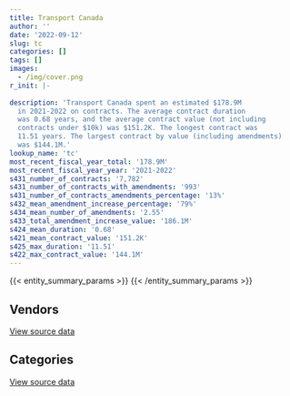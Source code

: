 ```yaml
---
title: Transport Canada
author: ''
date: '2022-09-12'
slug: tc
categories: []
tags: []
images:
  - /img/cover.png
r_init: |-
  
description: 'Transport Canada spent an estimated $178.9M
  in 2021-2022 on contracts. The average contract duration
  was 0.68 years, and the average contract value (not including
  contracts under $10k) was $151.2K. The longest contract was
  11.51 years. The largest contract by value (including amendments)
  was $144.1M.'
lookup_name: 'tc'
most_recent_fiscal_year_total: '178.9M'
most_recent_fiscal_year_year: '2021-2022'
s431_number_of_contracts: '7,782'
s431_number_of_contracts_with_amendments: '993'
s431_number_of_contracts_amendments_percentage: '13%'
s432_mean_amendment_increase_percentage: '79%'
s434_mean_number_of_amendments: '2.55'
s433_total_amendment_increase_value: '186.1M'
s424_mean_duration: '0.68'
s421_mean_contract_value: '151.2K'
s425_max_duration: '11.51'
s422_max_contract_value: '144.1M'
---
```


<script src="/rmarkdown-libs/htmlwidgets/htmlwidgets.js"></script>
<link href="/rmarkdown-libs/datatables-css/datatables-crosstalk.css" rel="stylesheet" />
<script src="/rmarkdown-libs/datatables-binding/datatables.js"></script>
<script src="/rmarkdown-libs/jquery/jquery-3.6.0.min.js"></script>
<link href="/rmarkdown-libs/dt-core-bootstrap/css/dataTables.bootstrap.min.css" rel="stylesheet" />
<link href="/rmarkdown-libs/dt-core-bootstrap/css/dataTables.bootstrap.extra.css" rel="stylesheet" />
<script src="/rmarkdown-libs/dt-core-bootstrap/js/jquery.dataTables.min.js"></script>
<script src="/rmarkdown-libs/dt-core-bootstrap/js/dataTables.bootstrap.min.js"></script>
<link href="/rmarkdown-libs/crosstalk/css/crosstalk.min.css" rel="stylesheet" />
<script src="/rmarkdown-libs/crosstalk/js/crosstalk.min.js"></script>
<script src="/rmarkdown-libs/htmlwidgets/htmlwidgets.js"></script>
<link href="/rmarkdown-libs/datatables-css/datatables-crosstalk.css" rel="stylesheet" />
<script src="/rmarkdown-libs/datatables-binding/datatables.js"></script>
<script src="/rmarkdown-libs/jquery/jquery-3.6.0.min.js"></script>
<link href="/rmarkdown-libs/dt-core-bootstrap/css/dataTables.bootstrap.min.css" rel="stylesheet" />
<link href="/rmarkdown-libs/dt-core-bootstrap/css/dataTables.bootstrap.extra.css" rel="stylesheet" />
<script src="/rmarkdown-libs/dt-core-bootstrap/js/jquery.dataTables.min.js"></script>
<script src="/rmarkdown-libs/dt-core-bootstrap/js/dataTables.bootstrap.min.js"></script>
<link href="/rmarkdown-libs/crosstalk/css/crosstalk.min.css" rel="stylesheet" />
<script src="/rmarkdown-libs/crosstalk/js/crosstalk.min.js"></script>

{{< entity_summary_params >}}
{{< /entity_summary_params >}}

## Vendors

<div id="htmlwidget-1" style="width:100%;height:auto;" class="datatables html-widget"></div>
<script type="application/json" data-for="htmlwidget-1">{"x":{"style":"bootstrap","filter":"none","vertical":false,"data":[["<a href=\"/vendors/abb/\">ABB<\/a>","<a href=\"/vendors/accenture/\">Accenture<\/a>","<a href=\"/vendors/acklands_grainger/\">Acklands Grainger<\/a>","<a href=\"/vendors/act/\">ACT<\/a>","<a href=\"/vendors/adga_group/\">ADGA Group<\/a>","<a href=\"/vendors/adrm_technology_consulting/\">ADRM Technology Consulting<\/a>","<a href=\"/vendors/advanced_business_interiors/\">Advanced Business Interiors<\/a>","<a href=\"/vendors/aecom/\">AECOM<\/a>","<a href=\"/vendors/aero_supplies/\">Aero Supplies<\/a>","<a href=\"/vendors/aeropro/\">Aeropro<\/a>","<a href=\"/vendors/agilent/\">Agilent<\/a>","<a href=\"/vendors/ainsworth/\">Ainsworth<\/a>","<a href=\"/vendors/air_inuit/\">Air Inuit<\/a>","<a href=\"/vendors/air_tindi/\">Air Tindi<\/a>","<a href=\"/vendors/airbus/\">Airbus<\/a>","<a href=\"/vendors/alpine_aerotech/\">Alpine Aerotech<\/a>","<a href=\"/vendors/altis_human_resources/\">Altis Human Resources<\/a>","<a href=\"/vendors/american_bureau_of_shipping/\">American Bureau of Shipping<\/a>","<a href=\"/vendors/aon_reed_stenhouse/\">Aon Reed Stenhouse<\/a>","<a href=\"/vendors/apron_fuel_services/\">Apron Fuel Services<\/a>","<a href=\"/vendors/aps_aviation/\">APS Aviation<\/a>","<a href=\"/vendors/ari_financial_services/\">ARI Financial Services<\/a>","<a href=\"/vendors/artemp_personnel_services/\">Artemp Personnel Services<\/a>","<a href=\"/vendors/asokan_business_interiors/\">Asokan Business Interiors<\/a>","<a href=\"/vendors/atlantic_business_interiors/\">Atlantic Business Interiors<\/a>","<a href=\"/vendors/av_tech/\">AV Tech<\/a>","<a href=\"/vendors/avmax_aviation_services/\">Avmax Aviation Services<\/a>","<a href=\"/vendors/bdo_canada/\">BDO Canada<\/a>","<a href=\"/vendors/bell_canada/\">Bell Canada<\/a>","<a href=\"/vendors/bell_textron/\">Bell Textron<\/a>","<a href=\"/vendors/bombardier/\">Bombardier<\/a>","<a href=\"/vendors/brandt_tractor/\">Brandt Tractor<\/a>","<a href=\"/vendors/ca/\">CA<\/a>","<a href=\"/vendors/cae/\">CAE<\/a>","<a href=\"/vendors/calian/\">Calian<\/a>","<a href=\"/vendors/canada_post/\">Canada Post<\/a>","<a href=\"/vendors/canadian_bank_note_company/\">Canadian Bank Note Company<\/a>","<a href=\"/vendors/canadian_corps_of_commissionaires/\">Canadian Corps of Commissionaires<\/a>","<a href=\"/vendors/canadian_helicopters/\">Canadian Helicopters<\/a>","<a href=\"/vendors/canadian_maritime_engineering/\">Canadian Maritime Engineering<\/a>","<a href=\"/vendors/canon/\">Canon<\/a>","<a href=\"/vendors/carahsoft_technology/\">Carahsoft Technology<\/a>","<a href=\"/vendors/carleton_university/\">Carleton University<\/a>","<a href=\"/vendors/cbci_telecom/\">CBCI Telecom<\/a>","<a href=\"/vendors/cdw_canada/\">CDW Canada<\/a>","<a href=\"/vendors/chantier_davie_canada/\">Chantier Davie Canada<\/a>","<a href=\"/vendors/charron_human_resources/\">Charron Human Resources<\/a>","<a href=\"/vendors/chevron/\">Chevron<\/a>","<a href=\"/vendors/cision_canada/\">Cision Canada<\/a>","<a href=\"/vendors/clariant_canada/\">Clariant Canada<\/a>","<a href=\"/vendors/closereach/\">CloseReach<\/a>","<a href=\"/vendors/cofomo/\">Cofomo<\/a>","<a href=\"/vendors/compugen/\">Compugen<\/a>","<a href=\"/vendors/contract_community/\">Contract Community<\/a>","<a href=\"/vendors/convergint_technologies/\">Convergint Technologies<\/a>","<a href=\"/vendors/coradix_technology_consulting/\">Coradix Technology Consulting<\/a>","<a href=\"/vendors/cossette_communications/\">Cossette Communications<\/a>","<a href=\"/vendors/cpcs_transcom/\">CPCS Transcom<\/a>","<a href=\"/vendors/csdc_systems/\">CSDC Systems<\/a>","<a href=\"/vendors/dalhousie_university/\">Dalhousie University<\/a>","<a href=\"/vendors/dbc_marine_safety_systems/\">DBC Marine Safety Systems<\/a>","<a href=\"/vendors/delco_automation/\">Delco Automation<\/a>","<a href=\"/vendors/dell_computer/\">Dell Computer<\/a>","<a href=\"/vendors/deloitte/\">Deloitte<\/a>","<a href=\"/vendors/dexterra/\">Dexterra<\/a>","<a href=\"/vendors/diligens/\">Diligens<\/a>","<a href=\"/vendors/dillon_consulting/\">Dillon Consulting<\/a>","<a href=\"/vendors/dls_technology/\">DLS Technology<\/a>","<a href=\"/vendors/donna_cona/\">Donna Cona<\/a>","<a href=\"/vendors/dss_marine/\">DSS Marine<\/a>","<a href=\"/vendors/ecole_de_langues_abce/\">Ecole De Langues Abce<\/a>","<a href=\"/vendors/ecole_de_langues_la_cite/\">Ecole De Langues La Cite<\/a>","<a href=\"/vendors/ekos_research_associates/\">Ekos Research Associates<\/a>","<a href=\"/vendors/elbit_systems/\">Elbit Systems<\/a>","<a href=\"/vendors/elsevier/\">Elsevier<\/a>","<a href=\"/vendors/entrust/\">Entrust<\/a>","<a href=\"/vendors/environics_research_group/\">Environics Research Group<\/a>","<a href=\"/vendors/ernst_young/\">Ernst Young<\/a>","<a href=\"/vendors/esri/\">ESRI<\/a>","<a href=\"/vendors/excel_human_resources/\">Excel Human Resources<\/a>","<a href=\"/vendors/fast_forward_french/\">Fast Forward French<\/a>","<a href=\"/vendors/fast_track_staffing/\">Fast Track Staffing<\/a>","<a href=\"/vendors/fca_canada/\">FCA Canada<\/a>","<a href=\"/vendors/federal_express_canada/\">Federal Express Canada<\/a>","<a href=\"/vendors/felix_technology/\">Felix Technology<\/a>","<a href=\"/vendors/first_air/\">First Air<\/a>","<a href=\"/vendors/flight_fuels/\">Flight Fuels<\/a>","<a href=\"/vendors/flightsafety_canada/\">FlightSafety Canada<\/a>","<a href=\"/vendors/ford_motor_company/\">Ford Motor Company<\/a>","<a href=\"/vendors/forrester_research/\">Forrester Research<\/a>","<a href=\"/vendors/fort_garry_fire_truck/\">Fort Garry Fire Truck<\/a>","<a href=\"/vendors/francis_canada_truck_centre/\">Francis Canada Truck Centre<\/a>","<a href=\"/vendors/freebalance/\">FreeBalance<\/a>","<a href=\"/vendors/fujitsu/\">Fujitsu<\/a>","<a href=\"/vendors/garda_security_group/\">Garda Security Group<\/a>","<a href=\"/vendors/gartner/\">Gartner<\/a>","<a href=\"/vendors/gatestone/\">Gatestone<\/a>","<a href=\"/vendors/gc_strategies/\">GC Strategies<\/a>","<a href=\"/vendors/general_dynamics/\">General Dynamics<\/a>","<a href=\"/vendors/general_electric_canada/\">General Electric Canada<\/a>","<a href=\"/vendors/general_motors/\">General Motors<\/a>","<a href=\"/vendors/ghd/\">GHD<\/a>","<a href=\"/vendors/glasshouse_systems/\">GlassHouse Systems<\/a>","<a href=\"/vendors/global_knowledge/\">Global Knowledge<\/a>","<a href=\"/vendors/global_upholstery/\">Global Upholstery<\/a>","<a href=\"/vendors/golder_associates/\">Golder Associates<\/a>","<a href=\"/vendors/grand_toy/\">Grand Toy<\/a>","<a href=\"/vendors/graybridge_international_consulting/\">Graybridge International Consulting<\/a>","<a href=\"/vendors/grey_rock_services/\">Grey Rock Services<\/a>","<a href=\"/vendors/harnois_energies/\">Harnois Energies<\/a>","<a href=\"/vendors/haworth/\">Haworth<\/a>","<a href=\"/vendors/helitrades/\">Helitrades<\/a>","<a href=\"/vendors/hitrac/\">Hitrac<\/a>","<a href=\"/vendors/holman_fenwick_willan/\">Holman Fenwick Willan<\/a>","<a href=\"/vendors/honeywell/\">Honeywell<\/a>","<a href=\"/vendors/houle_electric/\">Houle Electric<\/a>","<a href=\"/vendors/hypertec/\">Hypertec<\/a>","<a href=\"/vendors/ibiska_telecom/\">Ibiska Telecom<\/a>","<a href=\"/vendors/idp_group/\">Idp Group<\/a>","<a href=\"/vendors/ihs_global/\">IHS Global<\/a>","<a href=\"/vendors/imp_group/\">IMP Group<\/a>","<a href=\"/vendors/imperial_oil/\">Imperial Oil<\/a>","<a href=\"/vendors/info_tech_research_group/\">Info Tech Research Group<\/a>","<a href=\"/vendors/insa/\">INSA<\/a>","<a href=\"/vendors/institut_national_d_optique/\">Institut National D’Optique<\/a>","<a href=\"/vendors/inter_outaouais/\">Inter Outaouais<\/a>","<a href=\"/vendors/ipsos/\">Ipsos<\/a>","<a href=\"/vendors/ipss/\">IPSS<\/a>","<a href=\"/vendors/iron_mountain/\">Iron Mountain<\/a>","<a href=\"/vendors/irving_oil/\">Irving Oil<\/a>","<a href=\"/vendors/itex/\">ITEX<\/a>","<a href=\"/vendors/j_j_trailers_manufacturers_and_sales/\">J J Trailers Manufacturers and Sales<\/a>","<a href=\"/vendors/jasco_applied_sciences_canada/\">JASCO Applied Sciences Canada<\/a>","<a href=\"/vendors/jht_defense/\">JHT Defense<\/a>","<a href=\"/vendors/kenn_borek_air/\">Kenn Borek Air<\/a>","<a href=\"/vendors/kone/\">KONE<\/a>","<a href=\"/vendors/kongsberg/\">Kongsberg<\/a>","<a href=\"/vendors/konica_minolta_business_solutions/\">Konica Minolta Business Solutions<\/a>","<a href=\"/vendors/kpmg/\">KPMG<\/a>","<a href=\"/vendors/kubota_canada/\">Kubota Canada<\/a>","<a href=\"/vendors/l3harris/\">L3Harris<\/a>","<a href=\"/vendors/language_research_development_group/\">Language Research Development Group<\/a>","<a href=\"/vendors/lengkeek_vessel_engineering/\">Lengkeek Vessel Engineering<\/a>","<a href=\"/vendors/les_entreprises_fervel/\">Les Entreprises Fervel<\/a>","<a href=\"/vendors/lionbridge/\">Lionbridge<\/a>","<a href=\"/vendors/lro_staffing/\">LRO Staffing<\/a>","<a href=\"/vendors/lumina_it/\">Lumina IT<\/a>","<a href=\"/vendors/m_d_charlton/\">M D Charlton<\/a>","<a href=\"/vendors/macdonald_dettwiler_and_associates/\">MacDonald Dettwiler and Associates<\/a>","<a href=\"/vendors/makwa_resourcing/\">Makwa Resourcing<\/a>","<a href=\"/vendors/manpower_services_canada/\">Manpower Services Canada<\/a>","<a href=\"/vendors/maplesoft_consulting/\">Maplesoft Consulting<\/a>","<a href=\"/vendors/marine_recycling/\">Marine Recycling<\/a>","<a href=\"/vendors/maxsys_staffing_and_consulting/\">Maxsys Staffing and Consulting<\/a>","<a href=\"/vendors/media_q/\">Media Q<\/a>","<a href=\"/vendors/megalexis_communications/\">Megalexis Communications<\/a>","<a href=\"/vendors/michelin/\">Michelin<\/a>","<a href=\"/vendors/microsoft_canada/\">Microsoft Canada<\/a>","<a href=\"/vendors/mid_canada_mod_center/\">Mid Canada Mod Center<\/a>","<a href=\"/vendors/mindwire_systems/\">Mindwire Systems<\/a>","<a href=\"/vendors/mitsubishi_motor_sales/\">Mitsubishi Motor Sales<\/a>","<a href=\"/vendors/mnp/\">MNP<\/a>","<a href=\"/vendors/morpho_canada/\">Morpho Canada<\/a>","<a href=\"/vendors/mustang_survival/\">Mustang Survival<\/a>","<a href=\"/vendors/nations_translation_group/\">Nations Translation Group<\/a>","<a href=\"/vendors/nattiq/\">NATTIQ<\/a>","<a href=\"/vendors/naut_mawt_tribal_council/\">Naut’sa mawt Tribal Council<\/a>","<a href=\"/vendors/nav_canada/\">NAV Canada<\/a>","<a href=\"/vendors/newfound_recruiting/\">Newfound Recruiting<\/a>","<a href=\"/vendors/nisha_techonologies/\">Nisha Techonologies<\/a>","<a href=\"/vendors/northern_micro/\">Northern Micro<\/a>","<a href=\"/vendors/nortrax_canada/\">Nortrax Canada<\/a>","<a href=\"/vendors/nova_networks/\">Nova Networks<\/a>","<a href=\"/vendors/nua_office/\">NUA Office<\/a>","<a href=\"/vendors/nuix_north_america/\">Nuix North America<\/a>","<a href=\"/vendors/online_constructors/\">Online Constructors<\/a>","<a href=\"/vendors/onx_enterprise_solutions/\">OnX Enterprise Solutions<\/a>","<a href=\"/vendors/opentext/\">OpenText<\/a>","<a href=\"/vendors/optiv_canada_federal/\">Optiv Canada Federal<\/a>","<a href=\"/vendors/oracle_canada/\">Oracle Canada<\/a>","<a href=\"/vendors/orangutech/\">Orangutech<\/a>","<a href=\"/vendors/oxford_economics_usa/\">Oxford Economics USA<\/a>","<a href=\"/vendors/paladin_group/\">Paladin Group<\/a>","<a href=\"/vendors/palfinger_marine/\">PALFINGER Marine<\/a>","<a href=\"/vendors/patlon_aircraft_industries/\">Patlon Aircraft Industries<\/a>","<a href=\"/vendors/pattison_sign_group/\">Pattison Sign Group<\/a>","<a href=\"/vendors/peerless_garments/\">Peerless Garments<\/a>","<a href=\"/vendors/petro_air_services/\">Petro Air Services<\/a>","<a href=\"/vendors/petrovalue_products/\">PetroValue Products<\/a>","<a href=\"/vendors/phaselock_systems_international/\">Phaselock Systems International<\/a>","<a href=\"/vendors/pitney_bowes/\">Pitney Bowes<\/a>","<a href=\"/vendors/pmg_technologies/\">PMG Technologies<\/a>","<a href=\"/vendors/podolinsky_equipment/\">Podolinsky Equipment<\/a>","<a href=\"/vendors/portage_personnel/\">Portage Personnel<\/a>","<a href=\"/vendors/pra/\">PRA<\/a>","<a href=\"/vendors/precisionit/\">PrecisionIT<\/a>","<a href=\"/vendors/pricewaterhouse_coopers/\">Pricewaterhouse Coopers<\/a>","<a href=\"/vendors/primex_project_management/\">PRIMEX Project Management<\/a>","<a href=\"/vendors/printers_plus/\">Printers Plus<\/a>","<a href=\"/vendors/prologic_systems/\">Prologic Systems<\/a>","<a href=\"/vendors/promaxis/\">Promaxis<\/a>","<a href=\"/vendors/proquest/\">ProQuest<\/a>","<a href=\"/vendors/prosci_canada/\">Prosci Canada<\/a>","<a href=\"/vendors/protak_consulting_group/\">Protak Consulting Group<\/a>","<a href=\"/vendors/purelogic/\">PureLogic<\/a>","<a href=\"/vendors/purespirit_solutions/\">PureSpirIT Solutions<\/a>","<a href=\"/vendors/qmr/\">QMR<\/a>","<a href=\"/vendors/quantum_management_services/\">Quantum Management Services<\/a>","<a href=\"/vendors/quorum/\">Quorum<\/a>","<a href=\"/vendors/rampart_international/\">Rampart International<\/a>","<a href=\"/vendors/randstad/\">Randstad<\/a>","<a href=\"/vendors/raymond_chabot_grant_thornton/\">Raymond Chabot Grant Thornton<\/a>","<a href=\"/vendors/rhea/\">RHEA<\/a>","<a href=\"/vendors/ricoh/\">Ricoh<\/a>","<a href=\"/vendors/risk_sciences_international/\">Risk Sciences International<\/a>","<a href=\"/vendors/rockwell_collins_canada/\">Rockwell Collins Canada<\/a>","<a href=\"/vendors/rogers/\">Rogers<\/a>","<a href=\"/vendors/rosborough_boats/\">Rosborough Boats<\/a>","<a href=\"/vendors/roxboro_excavation/\">Roxboro Excavation<\/a>","<a href=\"/vendors/sap/\">SAP<\/a>","<a href=\"/vendors/sas_institute/\">SAS Institute<\/a>","<a href=\"/vendors/serco/\">Serco<\/a>","<a href=\"/vendors/sharp_electronics/\">Sharp Electronics<\/a>","<a href=\"/vendors/shell_canada_products/\">Shell Canada Products<\/a>","<a href=\"/vendors/shi_canada/\">SHI Canada<\/a>","<a href=\"/vendors/si_systems/\">SI Systems<\/a>","<a href=\"/vendors/sierra_systems_group/\">Sierra Systems Group<\/a>","<a href=\"/vendors/simex_defence/\">Simex Defence<\/a>","<a href=\"/vendors/simplex_grinnell/\">Simplex Grinnell<\/a>","<a href=\"/vendors/slr_consulting_canada/\">SLR Consulting Canada<\/a>","<a href=\"/vendors/snc_lavalin/\">SNC Lavalin<\/a>","<a href=\"/vendors/softchoice/\">Softchoice<\/a>","<a href=\"/vendors/solotech/\">Solotech<\/a>","<a href=\"/vendors/southwest_research_institute/\">Southwest Research Institute<\/a>","<a href=\"/vendors/st_airborne_systems/\">ST Airborne Systems<\/a>","<a href=\"/vendors/stantec/\">Stantec<\/a>","<a href=\"/vendors/stoneworks_technologies/\">Stoneworks Technologies<\/a>","<a href=\"/vendors/stratos/\">Stratos<\/a>","<a href=\"/vendors/suncor_energy/\">Suncor Energy<\/a>","<a href=\"/vendors/systematix_solutions/\">Systematix Solutions<\/a>","<a href=\"/vendors/systemscope/\">Systemscope<\/a>","<a href=\"/vendors/tankatek/\">Tankatek<\/a>","<a href=\"/vendors/teknion/\">Teknion<\/a>","<a href=\"/vendors/teksystems_canada/\">Teksystems Canada<\/a>","<a href=\"/vendors/telus_canada/\">Telus Canada<\/a>","<a href=\"/vendors/tenaquip/\">Tenaquip<\/a>","<a href=\"/vendors/teramach_technologies/\">Teramach Technologies<\/a>","<a href=\"/vendors/tes_contract_services/\">TES Contract Services<\/a>","<a href=\"/vendors/testforce_systems/\">Testforce Systems<\/a>","<a href=\"/vendors/tetra_tech/\">Tetra Tech<\/a>","<a href=\"/vendors/the_aim_group/\">The AIM Group<\/a>","<a href=\"/vendors/the_halifax_computer_consulting_group/\">The Halifax Computer Consulting Group<\/a>","<a href=\"/vendors/the_masha_krupp_translation_group/\">The Masha Krupp Translation Group<\/a>","<a href=\"/vendors/the_right_door_consulting/\">The Right Door Consulting<\/a>","<a href=\"/vendors/thermo_fisher_scientific/\">Thermo Fisher Scientific<\/a>","<a href=\"/vendors/thomson_reuters/\">Thomson Reuters<\/a>","<a href=\"/vendors/thyssenkrupp_elevator/\">Thyssenkrupp Elevator<\/a>","<a href=\"/vendors/titan_boats/\">Titan Boats<\/a>","<a href=\"/vendors/toromont/\">Toromont<\/a>","<a href=\"/vendors/toure_cleaning_services/\">Toure Cleaning Services<\/a>","<a href=\"/vendors/toyota/\">Toyota<\/a>","<a href=\"/vendors/tpg_technology_consultants/\">TPG Technology Consultants<\/a>","<a href=\"/vendors/transpolar_technology/\">Transpolar Technology<\/a>","<a href=\"/vendors/trm_technologies/\">TRM Technologies<\/a>","<a href=\"/vendors/tulmar_safety_systems/\">Tulmar Safety Systems<\/a>","<a href=\"/vendors/tundra_technical_solutions/\">Tundra Technical Solutions<\/a>","<a href=\"/vendors/turtle_island_staffing/\">Turtle Island Staffing<\/a>","<a href=\"/vendors/tyco_integrated_fire_security/\">Tyco Integrated Fire Security<\/a>","<a href=\"/vendors/ubiqus_canada/\">Ubiqus Canada<\/a>","<a href=\"/vendors/unisource/\">Unisource<\/a>","<a href=\"/vendors/universite_laval/\">Universite Laval<\/a>","<a href=\"/vendors/university_of_alberta/\">University of Alberta<\/a>","<a href=\"/vendors/university_of_new_brunswick/\">University of New Brunswick<\/a>","<a href=\"/vendors/university_of_ottawa/\">University of Ottawa<\/a>","<a href=\"/vendors/university_of_toronto/\">University of Toronto<\/a>","<a href=\"/vendors/university_of_waterloo/\">University of Waterloo<\/a>","<a href=\"/vendors/university_of_western_ontario/\">University of Western Ontario<\/a>","<a href=\"/vendors/vector_aerospace/\">Vector Aerospace<\/a>","<a href=\"/vendors/veritaaq_technology_house/\">Veritaaq Technology House<\/a>","<a href=\"/vendors/wajax/\">Wajax<\/a>","<a href=\"/vendors/wartsila/\">Wartsila<\/a>","<a href=\"/vendors/wolters_kluwer/\">Wolters Kluwer<\/a>","<a href=\"/vendors/workdynamics_technologies/\">WorkDynamics Technologies<\/a>","<a href=\"/vendors/wsp/\">WSP<\/a>","<a href=\"/vendors/xerox/\">Xerox<\/a>","<a href=\"/vendors/yamaha_motors_canada/\">Yamaha Motors Canada<\/a>","<a href=\"/vendors/zutphen_contractor/\">Zutphen Contractor<\/a>"],[null,null,null,219813.37,1607443.27,3117517.3,162895.31,111894.79,681129.55,1064138.75,null,null,59228.98,null,null,1134189.78,729424.95,3322.98,170019.85,44111.65,1085365,6642.48,null,null,11302.2,null,30332.48,null,null,785962.07,3797967.99,null,87917.88,null,673692.49,10500,127079.77,3419650.75,13560,2859977.77,2231.69,null,1815.61,11306.87,52146.74,null,3199.95,15750,29226.55,220962.84,2991.37,2325469.77,null,150845.03,null,99750.96,292611.25,1905807.77,55521.95,null,2017346.76,null,null,755606.83,null,5243.92,1924757.55,303817.12,null,null,40051.65,78357.05,120244.36,null,null,114844.49,41386.45,487332.28,310310.91,11390.4,50838,24860,90368.83,34943.68,164430,31001.73,15892.12,10983.07,410536.69,null,null,null,429010,41264.1,null,1514377.36,null,59452.12,null,null,327411.19,21626.32,null,null,45426.29,166141.12,19635,13740.8,null,426517.75,27847.97,1606929.74,246395.71,null,326797.85,null,961804.58,978839.07,13560,47373.69,null,644780.32,null,null,null,null,null,92134.36,258886.3,369450,11890.16,28832.81,1049498.39,null,1200622.5,32327.14,24207.99,137880.04,335957.2,null,null,null,364876.45,359145.85,562315.98,null,null,null,null,null,921877.22,46381.76,1432026.68,92423.39,null,null,11633.63,654431.67,970285.82,3008385.31,419591.25,49859.89,503646.69,32095.14,5160.7,1273038.54,13387.5,21850.98,24860,1437132.36,296549.48,229905,1043.01,232752.4,null,13072.5,19888,257689.64,null,2455256.24,null,50553.36,216762.21,null,15735.94,null,177975,null,14221.46,113675.01,31369.76,84683188.08,37792.34,92399.11,null,704290.86,100259.25,null,45572.43,28247.56,1102028.49,null,443445.9,null,null,39460.14,228051.32,20672.05,1180423.23,58398.9,60756.43,180050.17,null,108808.85,89579.88,28445.63,null,381052.5,32104.35,160394.6,146029.78,null,2002.77,33900,null,2024530.84,83903.21,206146.16,84814.41,null,334376.66,50381.12,null,23233.18,182675.99,607965.94,null,24961.7,null,1251944.92,705990.92,null,129079.42,757564.83,432287.05,null,null,209553.26,125706.97,17640,null,null,43198.67,125752.73,null,null,null,74721.42,null,null,692640.59,170359.45,104857.02,283529.62,null,null,50625.99,4806.27,189004.99,null,null,19171.43,247450.41,6859.85,null,null,448492.25,4170615.88,208327.7,15275.83,256959.87,10848,292829.03,112077.1,1340843.5,null,null],[null,null,null,284834.03,574562.84,1219300.16,798025.84,316835.77,1826926.68,1131471.02,null,null,29695.54,37243.08,null,1831843.07,1026001.08,15592.45,126321.47,null,1214772,104861.19,null,null,null,null,7359876.05,39550,1968918.2,2874931.12,2444539.58,null,null,211272.12,208202.11,11550,null,3762239.72,16610,1485715.94,2013.18,28807.32,58674.89,null,210507.93,1130000,26258.78,16800,56377.17,82198.16,17899.2,2331840.92,null,192460.27,null,114538.68,159287.6,1633199.95,81166.96,null,null,7251.85,12779.85,1369434.92,null,22947.35,null,385931.72,null,202951.29,27791.73,11520,17205.25,null,6925.87,37697.69,78461.81,1675108.1,141375.11,265859.62,34994,41200.16,null,47206.07,235831,94166.67,57091.07,null,100604.1,null,null,248400,298975.05,3020532.01,null,562248.52,23248.36,49563.33,null,29652.98,91601.33,29389.04,149608.38,null,226108.92,354948.26,19635,96494.36,null,469175.92,54008.56,375184.63,147354.29,null,450006.77,null,464930.78,65316.01,null,null,null,482903.95,127235.77,null,null,null,null,208010.24,242108.28,418950,null,null,2310073.94,null,null,24356.06,null,174979.91,265010.17,140416.48,49603.94,null,523538.67,360129.81,null,null,46577.38,24612.34,null,33369.13,658365.85,46508.84,1435950.04,50120.31,null,null,null,2571355.63,1703841.21,3570006.5,44933.89,93600,496664.67,13523.58,24530.08,241686.15,null,17498.22,null,1826844.38,1051645.19,null,11929.39,null,58815.62,37458.75,null,null,null,1708764.68,null,4337.26,155715.21,null,24744.64,null,140944.9,null,86250,127053.31,59550.79,15787469.06,null,92652.26,37290,320447.61,81768.16,null,36005.46,null,null,88107.64,161674.75,8553.03,24295,35894.36,271856.86,24017.2,1087400.34,80806.73,5232.22,172905.33,null,110405.36,400911.48,29299,484483.59,null,77815.83,160767.36,144640,null,2008.26,46000,null,790064.9,119227.87,527332.21,84488.7,null,176304.07,142699.55,44567.99,15570.5,46000,463658.06,103143.06,null,16800,559907.76,761326.03,78297.72,227343.78,572252.15,248565.27,53884.49,83902.5,559828.42,16207.42,null,null,39324,87126.48,36979.71,56546.06,4324.77,542320.43,174191.33,null,null,167912.04,77005.85,null,186871.25,14252.78,null,204359.8,4819.44,206495.01,33404.71,12924.5,9409.09,188398.95,50651.06,2578.16,null,421770.24,11534255.14,158553.19,23324.4,84117.1,24295,1405243.79,258776.13,1477019.18,36750,null],[674771.7,38974.11,20907.6,293012.79,158492.96,186594.98,463513.11,207056.68,1898667.82,1160499.99,null,13219.5,null,30687.95,39723.53,551455.33,1596524.24,39535.88,214874.57,null,1849117.95,126560,15945.24,24780.9,null,11353.78,453905.15,null,21744.24,1736578.14,371590.97,378874.65,null,null,99463.89,null,null,3656366.43,null,95342.43,2007.68,35392.65,69667.64,null,5356.66,2826294.6,12296.87,null,58897.17,265805.37,null,778637.12,null,27685,null,581045.15,282750.59,1213170.56,null,null,null,12939.57,null,1397935.67,3316.25,5531.89,612715.52,202859.39,40000,409592.01,null,107914.05,133615.2,2987820.82,62680.92,null,null,1578664.51,273770.37,297211.84,53056.2,107836.97,null,50976.97,11625.8,93909.38,18819.16,null,72460.5,null,15750,null,176638.81,3129220.63,24719.63,540774.87,10651.64,null,null,null,357793.95,null,null,53675,23236.16,175769.24,149588.76,74179.3,null,431715.37,24747,528339.1,null,144098850,null,null,1795322.42,85591.1,null,null,288150,447587.25,82778.69,31639.39,null,164963.05,98157.99,2034,167002.27,null,null,null,2095367.82,17176.23,null,null,null,123384.74,190423.34,90116.8,null,null,1825403.52,359145.85,257241.33,72306.7,73689.3,null,null,362473.02,null,33547.36,null,null,null,null,85477.95,2550773.98,1577336.54,1012089.26,1479656.21,32035.5,null,10327.21,75313.06,5002.2,null,10859.82,null,21745.35,3041871.64,null,null,53842.51,39891.76,null,null,58170.25,368945,1318552.87,63852.74,302187.46,14180.48,239120.85,68934.4,12501.81,125091,24719.62,null,21549.67,12111.61,23913212.14,null,95213.85,null,null,532953.16,24923.55,14811.28,null,null,20681.41,100803.91,18069.77,null,null,206633.33,null,1084429.3,13277.5,29380.93,113522.63,94920,96387.86,369113.57,65466.9,null,null,77603.22,147193.8,null,36850.43,334.71,null,31203.73,719462.7,null,153011.59,95180.17,null,227889.47,30300.22,null,9532.96,284383,256435.37,18803.2,null,21000,139212.04,79523.75,274390.08,72028.44,1180971.46,87414.35,13108,106217.83,558298.83,330159.9,null,null,null,55151.64,86691.11,null,17346.6,16189.03,null,15750,null,269164.1,418747.34,86798.08,222821.25,null,26338.44,null,16220.51,null,44621.75,93676.73,48390.91,682668.74,59365.39,20021.84,null,79059.77,2122232.98,538996.99,null,71427.3,24973,948365.03,478926.6,1184224.89,18900,171873.55],[null,81016.17,null,699545.44,86131.22,238027.96,435238.62,155886.51,3210289.45,1160499.99,94920,null,null,null,null,1493865.5,2450356.01,null,19163.29,21541.22,4374038.02,null,54046.92,null,null,null,254202.19,null,null,3432943.95,255239.92,null,null,36560.58,42511.57,null,null,3748981.04,20727.31,null,2007.68,40330.36,41826.67,null,57072.44,3264549.14,22148,null,39168.75,433126.16,null,281091.48,20475.6,null,21634.19,335475.66,110853,839305.28,null,541255.49,null,17319.39,null,1269470.52,9683.45,598.65,458408.53,201681.77,107388.59,318697.78,null,199180.58,34309.63,15805139.12,5834.88,null,132683.44,1077312.94,93079.06,400079.11,66249.48,100639.6,null,50976.97,90788.41,93909.38,303837.83,15159.91,61139.11,28933.28,null,17824.78,176238.33,3012279.19,null,918200.98,null,null,125000,null,111989.22,null,null,28323.75,40389.81,312412.79,24150,266319.86,14087.5,326798.48,24864.94,3968838.05,null,null,88977.7,41629.36,1018566.89,85591.1,null,null,77244.77,302961.6,117965.81,29391.68,61362.42,null,null,null,159263.37,313534.36,null,null,2814746.71,33471.62,27297.5,null,null,205849.87,365479.21,null,64088.22,110518.72,1874061.29,89540.47,382794.27,229495.17,38890.01,11109.65,141250,207894.43,null,null,1692725.09,null,25015.27,18317.96,null,4859055.48,2229160.97,531284.17,773661.4,26029.1,null,1864.91,64234.56,167636.29,null,11689.77,null,12706.06,3402068.39,null,null,22916.25,64673.41,null,null,115597.82,null,2427633.33,20897.26,363446.63,null,51829.15,null,36769.38,42634.9,null,811072.87,45134.39,13327.26,8901848.42,676410,434859.2,null,null,572953.16,null,13692.42,null,null,15721.65,84471.26,null,null,null,115225.58,null,1662980.96,14592.93,29380.93,null,39422.99,122049.32,369113.57,94052.06,null,null,77603.22,null,null,22526.29,null,null,76271.62,959411.61,null,376286.89,90151.4,22600,20251.86,1103620.51,137226.54,null,9159236,325767.81,null,63901.5,21000,null,null,1063700.83,338498.91,1213360.99,null,19750.41,null,558298.83,null,null,15208.62,null,null,64589.28,null,13069.35,16189.03,null,7093.77,89164.97,441531.22,426806.03,149598.65,222821.25,null,34718.85,10689.66,null,null,10498.18,160177.99,20000,137260.72,41956.67,null,30894.87,null,1846888.52,568392.82,null,263587.73,14125,22350.27,252238.12,854599.58,null,110682.97]],"container":"<table class=\"table table-striped table-hover row-border order-column display\">\n  <thead>\n    <tr>\n      <th>Vendor<\/th>\n      <th>2018-2019<\/th>\n      <th>2019-2020<\/th>\n      <th>2020-2021<\/th>\n      <th>2021-2022<\/th>\n    <\/tr>\n  <\/thead>\n<\/table>","options":{"order":[[4,"desc"]],"pageLength":10,"autoWidth":true,"columnDefs":[{"targets":1,"render":"function(data, type, row, meta) {\n    return type !== 'display' ? data : DTWidget.formatCurrency(data, \"$\", 2, 3, \",\", \".\", true, null);\n  }"},{"targets":2,"render":"function(data, type, row, meta) {\n    return type !== 'display' ? data : DTWidget.formatCurrency(data, \"$\", 2, 3, \",\", \".\", true, null);\n  }"},{"targets":3,"render":"function(data, type, row, meta) {\n    return type !== 'display' ? data : DTWidget.formatCurrency(data, \"$\", 2, 3, \",\", \".\", true, null);\n  }"},{"targets":4,"render":"function(data, type, row, meta) {\n    return type !== 'display' ? data : DTWidget.formatCurrency(data, \"$\", 2, 3, \",\", \".\", true, null);\n  }"},{"width":"16%","targets":[1,2,3,4]},{"className":"dt-right","targets":[1,2,3,4]}],"orderClasses":false}},"evals":["options.columnDefs.0.render","options.columnDefs.1.render","options.columnDefs.2.render","options.columnDefs.3.render"],"jsHooks":[]}</script>
<p class="text-right">
<a href="https://github.com/GoC-Spending/contracts-data/tree/main/data/out/departments/tc/summary_by_fiscal_year_by_vendor.csv" class="source-data-link btn btn-link">View source data</a>
</p>

## Categories

<div id="htmlwidget-2" style="width:100%;height:auto;" class="datatables html-widget"></div>
<script type="application/json" data-for="htmlwidget-2">{"x":{"style":"bootstrap","filter":"none","vertical":false,"data":[["<a href=\"/categories/other/\">(Other)<\/a>","<a href=\"/categories/facilities_and_construction/\">Facilities and construction<\/a>","<a href=\"/categories/office_management/\">Office management<\/a>","<a href=\"/categories/professional_services/\">Professional services<\/a>","<a href=\"/categories/information_technology/\">Information technology<\/a>","<a href=\"/categories/medical/\">Medical<\/a>","<a href=\"/categories/transportation_and_logistics/\">Transportation and logistics<\/a>","<a href=\"/categories/industrial_products_and_services/\">Industrial products and services<\/a>","<a href=\"/categories/travel/\">Travel<\/a>","<a href=\"/categories/security_and_protection/\">Security and protection<\/a>","<a href=\"/categories/human_capital/\">Human capital<\/a>"],[null,7224101.05,3850901.42,114985923.62,39691247.9,637365.27,38228190.25,5166142.36,null,3579648.61,3996380.21],[null,10505418.44,4809992.71,36817407.18,42346191.93,615660.07,54063390.77,10947571.52,null,3950862.69,3504581.84],[31056.5,12090121.94,3056896.49,41151363.27,39538879.94,991271.3,182454381.55,8937104.4,69465.61,3954303.3,4621392.85],[375606.99,12978436.64,2813712.45,35779441.46,55689057.68,1003050.7,55546362.81,6606638.19,null,4040996.42,4106203.81]],"container":"<table class=\"table table-striped table-hover row-border order-column display\">\n  <thead>\n    <tr>\n      <th>Category<\/th>\n      <th>2018-2019<\/th>\n      <th>2019-2020<\/th>\n      <th>2020-2021<\/th>\n      <th>2021-2022<\/th>\n    <\/tr>\n  <\/thead>\n<\/table>","options":{"order":[[4,"desc"]],"dom":"t","pageLength":30,"autoWidth":true,"columnDefs":[{"targets":1,"render":"function(data, type, row, meta) {\n    return type !== 'display' ? data : DTWidget.formatCurrency(data, \"$\", 2, 3, \",\", \".\", true, null);\n  }"},{"targets":2,"render":"function(data, type, row, meta) {\n    return type !== 'display' ? data : DTWidget.formatCurrency(data, \"$\", 2, 3, \",\", \".\", true, null);\n  }"},{"targets":3,"render":"function(data, type, row, meta) {\n    return type !== 'display' ? data : DTWidget.formatCurrency(data, \"$\", 2, 3, \",\", \".\", true, null);\n  }"},{"targets":4,"render":"function(data, type, row, meta) {\n    return type !== 'display' ? data : DTWidget.formatCurrency(data, \"$\", 2, 3, \",\", \".\", true, null);\n  }"},{"width":"16%","targets":[1,2,3,4]},{"className":"dt-right","targets":[1,2,3,4]}],"orderClasses":false,"lengthMenu":[10,25,30,50,100]}},"evals":["options.columnDefs.0.render","options.columnDefs.1.render","options.columnDefs.2.render","options.columnDefs.3.render"],"jsHooks":[]}</script>
<p class="text-right">
<a href="https://github.com/GoC-Spending/contracts-data/tree/main/data/out/departments/tc/summary_by_fiscal_year_by_category.csv" class="source-data-link btn btn-link">View source data</a>
</p>
